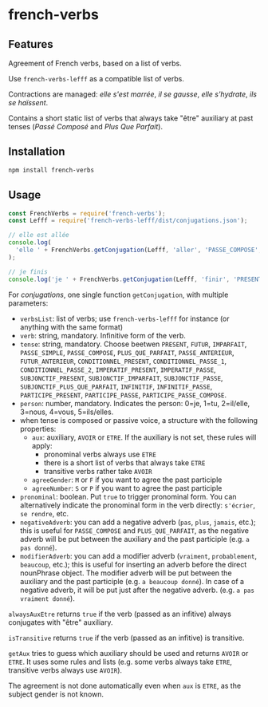 <!--
Copyright 2019 Ludan Stoecklé
SPDX-License-Identifier: CC-BY-4.0
-->
# french-verbs

## Features

Agreement of French verbs, based on a list of verbs.

Use `french-verbs-lefff` as a compatible list of verbs.

Contractions are managed: _elle s'est marrée_, _il se gausse_, _elle s'hydrate_, _ils se haïssent_.

Contains a short static list of verbs that always take "être" auxiliary at past tenses (_Passé Composé_ and _Plus Que Parfait_).


## Installation 
```sh
npm install french-verbs
```

## Usage

```javascript
const FrenchVerbs = require('french-verbs');
const Lefff = require('french-verbs-lefff/dist/conjugations.json');

// elle est allée
console.log(
  'elle ' + FrenchVerbs.getConjugation(Lefff, 'aller', 'PASSE_COMPOSE', 2, { aux: 'ETRE', agreeGender: 'F' }),
);

// je finis
console.log('je ' + FrenchVerbs.getConjugation(Lefff, 'finir', 'PRESENT', 0));
```

For *conjugations*, one single function `getConjugation`, with multiple parameters:

* `verbsList`: list of verbs; use `french-verbs-lefff` for instance (or anything with the same format)
* `verb`: string, mandatory. Infinitive form of the verb.
* `tense`: string, mandatory. Choose beetwen `PRESENT`, `FUTUR`, `IMPARFAIT`, `PASSE_SIMPLE`, `PASSE_COMPOSE`, `PLUS_QUE_PARFAIT`, `PASSE_ANTERIEUR`, `FUTUR_ANTERIEUR`, `CONDITIONNEL_PRESENT`, `CONDITIONNEL_PASSE_1`, `CONDITIONNEL_PASSE_2`, `IMPERATIF_PRESENT`, `IMPERATIF_PASSE`, `SUBJONCTIF_PRESENT`, `SUBJONCTIF_IMPARFAIT`, `SUBJONCTIF_PASSE`, `SUBJONCTIF_PLUS_QUE_PARFAIT`, `INFINITIF`, `INFINITIF_PASSE`, `PARTICIPE_PRESENT`, `PARTICIPE_PASSE`, `PARTICIPE_PASSE_COMPOSE`.
* `person`: number, mandatory. Indicates the person: 0=je, 1=tu, 2=il/elle, 3=nous, 4=vous, 5=ils/elles.
* when tense is composed or passive voice, a structure with the following properties:
  * `aux`: auxiliary, `AVOIR` or `ETRE`. If the auxiliary is not set, these rules will apply:
    * pronominal verbs always use `ETRE`
    * there is a short list of verbs that always take `ETRE`
    * transitive verbs rather take `AVOIR`
  * `agreeGender`: `M` or `F` if you want to agree the past participle
  * `agreeNumber`: `S` or `P` if you want to agree the past participle
* `pronominal`: boolean. Put `true` to trigger pronominal form. You can alternatively indicate the pronominal form in the verb directly: `s'écrier`, `se rendre`, etc.
* `negativeAdverb`: you can add a negative adverb (`pas`, `plus`, `jamais`, etc.); this is useful for `PASSE_COMPOSE` and `PLUS_QUE_PARFAIT`, as the negative adverb will be put between the auxiliary and the past participle (e.g. `a pas donné`).
* `modifierAdverb`: you can add a modifier adverb (`vraiment`, `probablement`, `beaucoup`, etc.); this is useful for inserting an adverb before the direct nounPhrase object. The modifier adverb will be put between the auxiliary and the past participle (e.g. `a beaucoup donné`). In case of a negative adverb, it will be put just after the negative adverb. (e.g. `a pas vraiment donné`). 

`alwaysAuxEtre` returns `true` if the verb (passed as an infitive) always conjugates with "être" auxiliary.

`isTransitive` returns `true` if the verb (passed as an infitive) is transitive.

`getAux` tries to guess which auxiliary should be used and returns `AVOIR` or `ETRE`. It uses some rules and lists (e.g. some verbs always take `ETRE`, transitive verbs always use `AVOIR`).

The agreement is not done automatically even when `aux` is `ETRE`, as the subject gender is not known.

